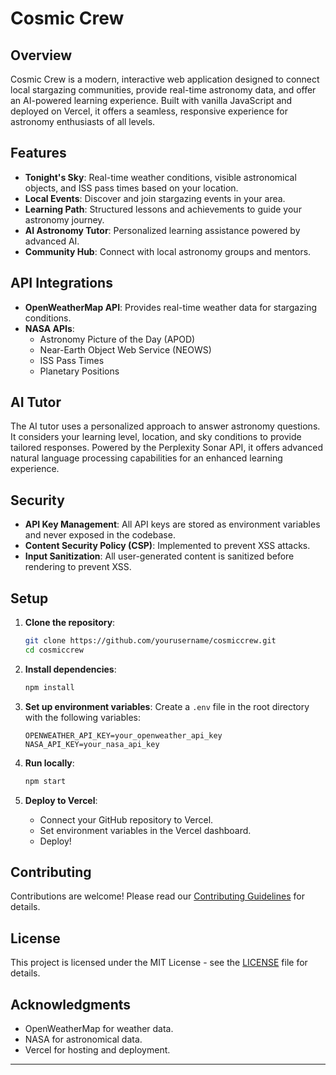 # Cosmic Crew

## Overview

Cosmic Crew is a modern, interactive web application designed to connect local stargazing communities, provide real-time astronomy data, and offer an AI-powered learning experience. Built with vanilla JavaScript and deployed on Vercel, it offers a seamless, responsive experience for astronomy enthusiasts of all levels.

## Features

- **Tonight's Sky**: Real-time weather conditions, visible astronomical objects, and ISS pass times based on your location.
- **Local Events**: Discover and join stargazing events in your area.
- **Learning Path**: Structured lessons and achievements to guide your astronomy journey.
- **AI Astronomy Tutor**: Personalized learning assistance powered by advanced AI.
- **Community Hub**: Connect with local astronomy groups and mentors.

## API Integrations

- **OpenWeatherMap API**: Provides real-time weather data for stargazing conditions.
- **NASA APIs**:
  - Astronomy Picture of the Day (APOD)
  - Near-Earth Object Web Service (NEOWS)
  - ISS Pass Times
  - Planetary Positions

## AI Tutor

The AI tutor uses a personalized approach to answer astronomy questions. It considers your learning level, location, and sky conditions to provide tailored responses. Powered by the Perplexity Sonar API, it offers advanced natural language processing capabilities for an enhanced learning experience.

## Security

- **API Key Management**: All API keys are stored as environment variables and never exposed in the codebase.
- **Content Security Policy (CSP)**: Implemented to prevent XSS attacks.
- **Input Sanitization**: All user-generated content is sanitized before rendering to prevent XSS.

## Setup

1. **Clone the repository**:

   ```bash
   git clone https://github.com/yourusername/cosmiccrew.git
   cd cosmiccrew
   ```

2. **Install dependencies**:

   ```bash
   npm install
   ```

3. **Set up environment variables**:
   Create a `.env` file in the root directory with the following variables:

   ```
   OPENWEATHER_API_KEY=your_openweather_api_key
   NASA_API_KEY=your_nasa_api_key
   ```

4. **Run locally**:

   ```bash
   npm start
   ```

5. **Deploy to Vercel**:
   - Connect your GitHub repository to Vercel.
   - Set environment variables in the Vercel dashboard.
   - Deploy!

## Contributing

Contributions are welcome! Please read our [Contributing Guidelines](CONTRIBUTING.md) for details.

## License

This project is licensed under the MIT License - see the [LICENSE](LICENSE) file for details.

## Acknowledgments

- OpenWeatherMap for weather data.
- NASA for astronomical data.
- Vercel for hosting and deployment.

---
